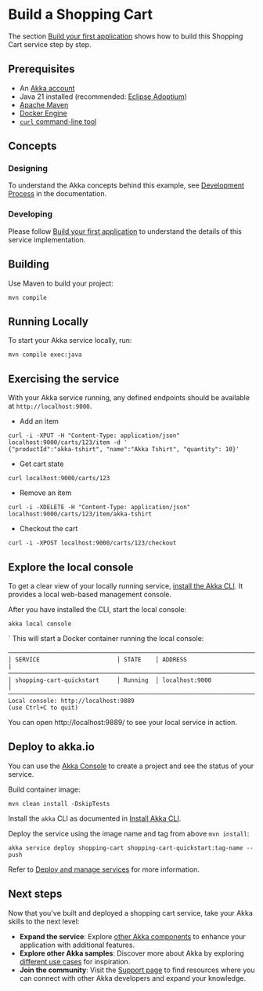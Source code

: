 # Build a Shopping Cart

The section [Build your first application](https://doc.akka.io/sdk/build-your-first-application.html) shows how to build this Shopping Cart service step by step.

## Prerequisites

- An [Akka account](https://console.akka.io/register)
- Java 21 installed (recommended: [Eclipse Adoptium](https://adoptium.net/marketplace/))
- [Apache Maven](https://maven.apache.org/install.html)
- [Docker Engine](https://docs.docker.com/get-started/get-docker/)
- [`curl` command-line tool](https://curl.se/download.html)

## Concepts

### Designing

To understand the Akka concepts behind this example, see [Development Process](https://doc.akka.io/concepts/development-process.html) in the documentation.

### Developing

Please follow [Build your first application](https://doc.akka.io/sdk/build-your-first-application.html) to understand the details of this service implementation.

## Building

Use Maven to build your project:

```shell
mvn compile
```

## Running Locally

To start your Akka service locally, run:

```shell
mvn compile exec:java
```

## Exercising the service

With your Akka service running, any defined endpoints should be available at `http://localhost:9000`.

* Add an item

```shell
curl -i -XPUT -H "Content-Type: application/json" localhost:9000/carts/123/item -d '
{"productId":"akka-tshirt", "name":"Akka Tshirt", "quantity": 10}'
```

* Get cart state

```shell
curl localhost:9000/carts/123
```

* Remove an item

```shell
curl -i -XDELETE -H "Content-Type: application/json" localhost:9000/carts/123/item/akka-tshirt
```

* Checkout the cart

```shell
curl -i -XPOST localhost:9000/carts/123/checkout
```

## Explore the local console

To get a clear view of your locally running service, [install the Akka CLI](https://doc.akka.io/operations/cli/installation.html). It provides a local web-based management console.

After you have installed the CLI, start the local console:

```shell
akka local console
```
`
This will start a Docker container running the local console:

```
───────────────────────────────────────────────────────────────────────
│ SERVICE                      │ STATE    │ ADDRESS                   |
───────────────────────────────────────────────────────────────────────
│ shopping-cart-quickstart     │ Running  │ localhost:9000            │
───────────────────────────────────────────────────────────────────────
Local console: http://localhost:9889
(use Ctrl+C to quit)
```

You can open http://localhost:9889/ to see your local service in action.

## Deploy to akka.io

You can use the [Akka Console](https://console.akka.io) to create a project and see the status of your service.

Build container image:

```shell
mvn clean install -DskipTests
```

Install the `akka` CLI as documented in [Install Akka CLI](https://doc.akka.io/operations/cli/installation.html).

Deploy the service using the image name and tag from above `mvn install`:

```shell
akka service deploy shopping-cart shopping-cart-quickstart:tag-name --push
```

Refer to [Deploy and manage services](https://doc.akka.io/operations/services/deploy-service.html)
for more information.

## Next steps

Now that you've built and deployed a shopping cart service, take your Akka skills to the next level:

- **Expand the service**: Explore [other Akka components](https://doc.akka.io/concepts/architecture-model.html#_akka_components) to enhance your application with additional features.
- **Explore other Akka samples**: Discover more about Akka by exploring [different use cases](https://doc.akka.io/sdk/samples.html) for inspiration.
- **Join the community**: Visit the [Support page](https://doc.akka.io/support/index.html) to find resources where you can connect with other Akka developers and expand your knowledge.
